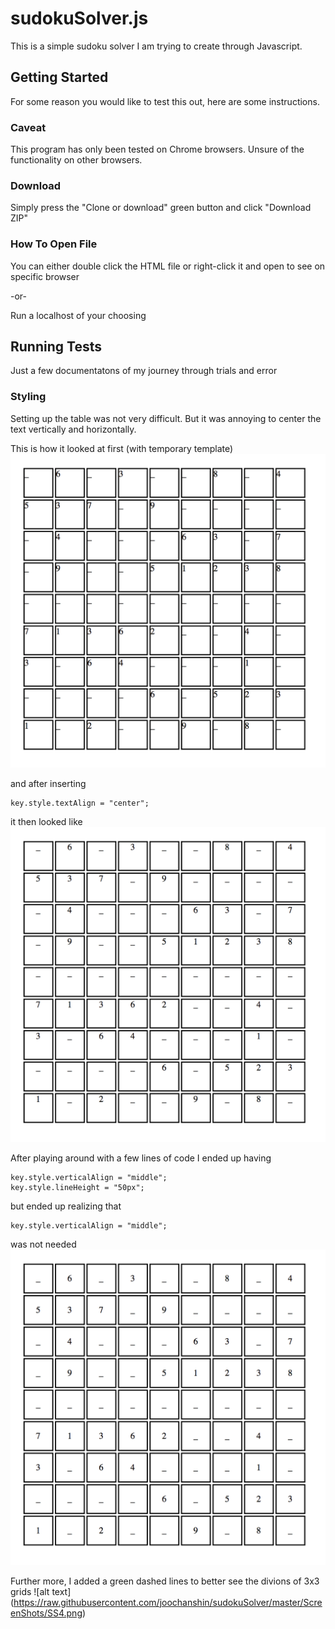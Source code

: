 # sudokuSolver.js

This is a simple sudoku solver I am trying to create through Javascript.

## Getting Started

For some reason you would like to test this out, here are some instructions.

### Caveat

This program has only been tested on Chrome browsers. Unsure of the functionality on other browsers. 

### Download

Simply press the "Clone or download" green button and click "Download ZIP"

### How To Open File

You can either double click the HTML file or right-click it and open to see on specific browser

-or-

Run a localhost of your choosing

## Running Tests

Just a few documentatons of my journey through trials and error

### Styling

Setting up the table was not very difficult. But it was annoying to center the text vertically and horizontally. 

This is how it looked at first (with temporary template)
![alt text](https://raw.githubusercontent.com/joochanshin/sudokuSolver/master/ScreenShots/SS1.png) <!-- .element height="50%" width="50%" -->

and after inserting
```
key.style.textAlign = "center";
```
it then looked like
![alt text](https://raw.githubusercontent.com/joochanshin/sudokuSolver/master/ScreenShots/SS2.png)

After playing around with a few lines of code I ended up having
```
key.style.verticalAlign = "middle";
key.style.lineHeight = "50px";
```
but ended up realizing that
```
key.style.verticalAlign = "middle";
```
was not needed
![alt text](https://raw.githubusercontent.com/joochanshin/sudokuSolver/master/ScreenShots/SS3.png)

Further more, I added a green dashed lines to better see the divions of 3x3 grids
![alt text] (https://raw.githubusercontent.com/joochanshin/sudokuSolver/master/ScreenShots/SS4.png)
